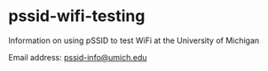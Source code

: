 # pssid-wifi-testing
Information on using pSSID to test WiFi at the University of Michigan

Email address: <pssid-info@umich.edu>
